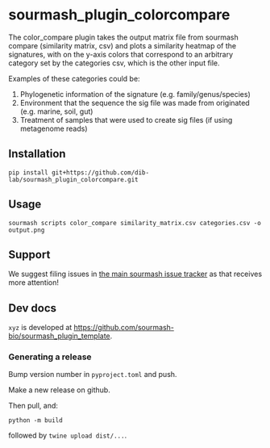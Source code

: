 

# sourmash_plugin_colorcompare
The color_compare plugin takes the output matrix file from sourmash compare (similarity matrix, csv) and plots a similarity heatmap of the signatures, with on the y-axis colors that correspond to an arbitrary category set by the categories csv, which is the other input file. 

Examples of these categories could be:
1. Phylogenetic information of the signature (e.g. family/genus/species)
2. Environment that the sequence the sig file was made from originated (e.g. marine, soil, gut)
3. Treatment of samples that were used to create sig files (if using metagenome reads)

## Installation

```
pip install git+https://github.com/dib-lab/sourmash_plugin_colorcompare.git
```

## Usage

```
sourmash scripts color_compare similarity_matrix.csv categories.csv -o output.png 
```

## Support

We suggest filing issues in [the main sourmash issue tracker](https://github.com/dib-lab/sourmash/issues) as that receives more attention!

## Dev docs

`xyz` is developed at https://github.com/sourmash-bio/sourmash_plugin_template.

### Generating a release

Bump version number in `pyproject.toml` and push.

Make a new release on github.

Then pull, and:

```
python -m build
```

followed by `twine upload dist/...`.
